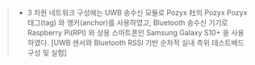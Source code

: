 > * 3 차원 네트워크 구성에는 UWB 송수신 모듈로 Pozyx 社의 Pozyx Pozyx 태그(tag) 와 앵커(anchor)를 사용하였고, Bluetooth 송수신 기기로 Raspberry Pi(RPI) 와 상용 스마트폰인 Samsung Galaxy S10+ 을 사용하였다. [UWB 센서와 Bluetooth RSSI 기반 순차적 실내 측위 테스트베드 구성 및 실험]